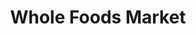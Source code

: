 ---
title: "Whole Foods Market"
url: /boston/whole-foods-market-westland-avenue/
shop: supermarket
---